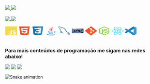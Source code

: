 <!-- inicio analise geral -->
  <div>
    <a href="https://github.com/4P4UL0">
    <img height="180em" src="https://github-readme-stats.vercel.app/api?username=4P4UL0&show_icons=true&theme=tokyonight&include_all_commits=true&count_private=true"/>
    <img height="180em" src="https://github-readme-stats.vercel.app/api/top-langs/?username=4P4UL0&layout=compact&langs_count=6&theme=tokyonight"/>
  </div><br>
<!-- fim analise geral -->
  
<!-- inicio repositorios -->
  <a href="https://github.com/Mathligno/Projeto-Integrador">
    <img align="center" src="https://github-readme-stats.vercel.app/api/pin/?username=Mathligno&repo=Projeto-Integrador&theme=tokyonight" />
  </a>
  <a href="https://github.com/lowlighter/metrics">
    <img align="center" src="https://github-readme-stats.vercel.app/api/pin/?username=lowlighter&repo=metrics&theme=tokyonight" />
  </a>
<!-- fim repositorios -->

<!-- inicio icons -->
  <div style="display: inline_block"><br>
    <img align="center" alt="Js" height="30" width="40" src="https://raw.githubusercontent.com/devicons/devicon/master/icons/javascript/javascript-plain.svg">
    <img align="center" alt="HTML" height="30" width="40" src="https://raw.githubusercontent.com/devicons/devicon/master/icons/html5/html5-original.svg">
    <img align="center" alt="CSS" height="30" width="40" src="https://raw.githubusercontent.com/devicons/devicon/master/icons/css3/css3-original.svg">
    <img align="center" alt="java" height="30" width="40" src="https://raw.githubusercontent.com/devicons/devicon/master/icons/java/java-original.svg">
    <img align="center" alt="mysql" height="30" width="40" src="https://raw.githubusercontent.com/devicons/devicon/master/icons/mysql/mysql-original.svg">
    <img align="center" alt="php" height="30" width="40" src="https://raw.githubusercontent.com/devicons/devicon/master/icons/php/php-original.svg">
    <img align="center" alt="git" height="30" width="40" src="https://raw.githubusercontent.com/devicons/devicon/master/icons/git/git-original.svg">
    <img align="center" alt="nodejs" height="30" width="40" src="https://raw.githubusercontent.com/devicons/devicon/master/icons/nodejs/nodejs-original.svg">
    <img align="center" alt="react" height="30" width="40" src="https://raw.githubusercontent.com/devicons/devicon/master/icons/react/react-original.svg">
    <img align="center" alt="vscode" height="30" width="40" src="https://raw.githubusercontent.com/devicons/devicon/master/icons/vscode/vscode-original.svg">
  </div>
<!-- fim icons -->
  
 <br>
 
 ### Para mais conteúdos de programação me sigam nas redes abaixo!
 
<div style="display: inline_block"> 
    <a href="https://www.instagram.com/p4ul07i/" target="a_blank"><img src="https://img.shields.io/badge/-Instagram-%23E4405F?style=for-the-badge&logo=instagram&logoColor=pink" target="a_blank"></a>
    <a href = "mailto:antoniospaul6@gmail.com" target="a_blank"><img src="https://img.shields.io/badge/-Gmail-%23333?style=for-the-badge&logo=gmail&logoColor=red" target="a_blank"></a>
    <a href="https://www.linkedin.com/in/a-paulo" target="a_blank"><img src="https://img.shields.io/badge/-LinkedIn-%230077B5?style=for-the-badge&logo=linkedin&logoColor=bluecian" target="a_blank"></a><br>
  
<!-- jogo da cobrinha -->
  ![Snake animation](https://github.com/devemdobro/devemdobro/blob/output/github-contribution-grid-snake.svg)
<!-- fim jogo -->
</div>
